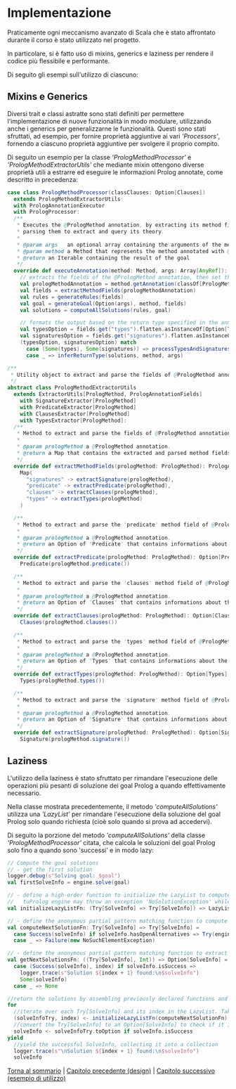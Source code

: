 # Implementazione

Praticamente ogni meccanismo avanzato di Scala che è stato affrontato durante il corso è stato utilizzato nel progetto.

In particolare, si è fatto uso di mixins, generics e laziness per rendere il codice più flessibile e performante.

Di seguito gli esempi sull'utilizzo di ciascuno:

## Mixins e Generics

Diversi trait e classi astratte sono stati definiti per permettere l'implementazione di nuove funzionalità in modo
modulare, utilizzando anche i generics per generalizzarne le funzionalità.
Questi sono stati sfruttati, ad esempio, per fornire proprietà aggiuntive ai vari _'Processors'_, fornendo a ciascuno
proprietà aggiuntive per svolgere il proprio compito.

Di seguito un esempio per la classe _'PrologMethodProcessor'_ e _'PrologMethodExtractorUtils'_ che mediante mixin
ottengono diverse proprietà utili a estrarre ed eseguire le informazioni Prolog annotate, come descritto in
precedenza:

``` scala
case class PrologMethodProcessor(classClauses: Option[Clauses])
  extends PrologMethodExtractorUtils
  with PrologAnnotationExecutor
  with PrologProcessor:
  /**
   * Executes the @PrologMethod annotation, by extracting its method fields and the annotated method's arguments and
   * parsing them to extract and query its theory.
   *
   * @param args   an optional array containing the arguments of the method annotated with @PrologMethod.
   * @param method a Method that represents the method annotated with @PrologMethod.
   * @return an Iterable containing the result of the goal
   */
  override def executeAnnotation(method: Method, args: Array[AnyRef]): Any =
    // extracts the fields of the @PrologMethod annotation, then set the theory and solve the goal using tuProlog
    val prologMethodAnnotation = method.getAnnotation(classOf[PrologMethod])
    val fields = extractMethodFields(prologMethodAnnotation)
    val rules = generateRules(fields)
    val goal = generateGoal(Option(args), method, fields)
    val solutions = computeAllSolutions(rules, goal)

    // formats the output based on the return type specified in the annotation or inferred from the method
    val typesOption = fields.get("types").flatten.asInstanceOf[Option[Types]]
    val signaturesOption = fields.get("signatures").flatten.asInstanceOf[Option[Signature]]
    (typesOption, signaturesOption) match
      case (Some(types), Some(signatures)) => processTypesAndSignatures(solutions, types, signatures)
      case _ => inferReturnType(solutions, method, args)
```

``` scala
/**
 * Utility object to extract and parse the fields of @PrologMethod annotations.
 */
abstract class PrologMethodExtractorUtils
  extends ExtractorUtils[PrologMethod, PrologAnnotationFields]
    with SignatureExtractor[PrologMethod]
    with PredicateExtractor[PrologMethod]
    with ClausesExtractor[PrologMethod]
    with TypesExtractor[PrologMethod]:
  /**
   * Method to extract and parse the fields of @PrologMethod annotations.
   *
   * @param prologMethod a @PrologMethod annotation.
   * @return a Map that contains the extracted and parsed method fields of the @PrologMethod annotation
   */
  override def extractMethodFields(prologMethod: PrologMethod): PrologAnnotationFields =
    Map(
      "signatures" -> extractSignature(prologMethod),
      "predicate" -> extractPredicate(prologMethod),
      "clauses" -> extractClauses(prologMethod),
      "types" -> extractTypes(prologMethod)
    )

  /**
   * Method to extract and parse the 'predicate' method field of @PrologMethod annotations.
   *
   * @param prologMethod a @PrologMethod annotation.
   * @return an Option of 'Predicate' that contains informations about the predicate method field
   */
  override def extractPredicate(prologMethod: PrologMethod): Option[Predicate] =
    Predicate(prologMethod.predicate())

  /**
   * Method to extract and parse the 'clauses' method field of @PrologMethod annotations.
   *
   * @param prologMethod a @PrologMethod annotation.
   * @return an Option of 'Clauses' that contains informations about the clauses method field
   */
  override def extractClauses(prologMethod: PrologMethod): Option[Clauses] =
    Clauses(prologMethod.clauses())

  /**
   * Method to extract and parse the 'types' method field of @PrologMethod annotations.
   *
   * @param prologMethod a @PrologMethod annotation.
   * @return an Option of 'Types' that contains informations about the types method field
   */
  override def extractTypes(prologMethod: PrologMethod): Option[Types] =
    Types(prologMethod.types())

  /**
   * Method to extract and parse the 'signature' method field of @PrologMethod annotations.
   *
   * @param prologMethod a @PrologMethod annotation.
   * @return an Option of 'Signature' that contains informations about the signature method field
   */
  override def extractSignature(prologMethod: PrologMethod): Option[Signature] =
    Signature(prologMethod.signature())
```

## Laziness

L'utilizzo della laziness è stato sfruttato per rimandare l'esecuzione delle operazioni più pesanti di soluzione dei 
goal Prolog a quando effettivamente necessario.

Nella classe mostrata precedentemente, il metodo _'computeAllSolutions'_ utilizza una _'LazyList'_ per rimandare
l'esecuzione della soluzione del goal Prolog solo quando richiesta (cioè solo quando si prova ad accedervi).

Di seguito la porzione del metodo _'computeAllSolutions'_ della classe _'PrologMethodProcessor'_ citata, che calcola
le soluzioni del goal Prolog solo fino a quando sono 'successi' e in modo lazy:

``` scala
// Compute the goal solutions
// - get the first solution
logger.debug(s"Solving goal: $goal")
val firstSolveInfo = engine.solve(goal)

// - define a high-order function to initialize the LazyList to compute elements only when needed. Uses 'Try' since
//   tuProlog engine may throw an exception 'NoSolutionException' while evaluating the goal
val initializeLazyListFn: (Try[SolveInfo] => Try[SolveInfo]) => LazyList[Try[SolveInfo]] = LazyList.iterate(Try(firstSolveInfo))

// - define the anonymous partial pattern matching function to compute the next solution
val computeNextSolutionFn: Try[SolveInfo] => Try[SolveInfo] =
  case Success(solveInfo) if solveInfo.hasOpenAlternatives => Try(engine.solveNext())
  case _ => Failure(new NoSuchElementException)

// - define the anonymous partial pattern matching function to extract the solution
val getNextSolutionsFn: ((Try[SolveInfo], Int)) => Option[SolveInfo] =
  case (Success(solveInfo), index) if solveInfo.isSuccess =>
    logger.trace(s"Solution ${index + 1} found:\n$solveInfo")
    Some(solveInfo)
  case _ => None

//return the solutions by assembling previously declared functions and collecting them in a collection
for
  //iterate over each Try[SolveInfo] and its index in the LazyList. Take the results as long as they are successful
  (solveInfoTry, index) <- initializeLazyListFn(computeNextSolutionFn).takeWhile(_.isSuccess).zipWithIndex
  //convert the Try[SolveInfo] to an Option[SolveInfo] to check if it is a success and yield the SolveInfo
  solveInfo <- solveInfoTry.toOption if solveInfo.isSuccess
yield
  //yield the successful SolveInfo, collecting it into a collection
  logger.trace(s"\nSolution ${index + 1} found:\n$solveInfo")
  solveInfo
```

[Torna al sommario](../index.md) |
[Capitolo precedente (design)](../4-design/index.md) |
[Capitolo successivo (esempio di utilizzo)](../6-example/index.md)